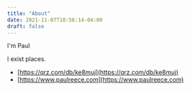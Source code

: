 ```yaml
---
title: "About"
date: 2021-11-07T18:56:14-04:00
draft: false
---
```


I'm Paul

I exist places. 

- [https://qrz.com/db/ke8muj](https://qrz.com/db/ke8muj)
- [https://www.paulreece.com](https://www.paulreece.com)

